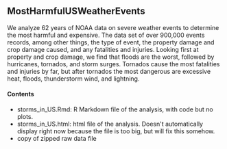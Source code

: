 ## MostHarmfulUSWeatherEvents

We analyze 62 years of NOAA data on severe weather events to determine the most harmful and expensive. The data set of over 900,000 events records, among other things, the type of event, the property damage and crop damage caused, and any fatalities and injuries. Looking first at property and crop damage, we find that floods are the worst, followed by hurricanes, tornados, and storm surges. Tornados cause the most fatalities and injuries by far, but after tornados the most dangerous are excessive heat, floods, thunderstorm wind, and lightning.

#### Contents

- storms_in_US.Rmd: R Markdown file of the analysis, with code but no plots.
- storms_in_US.html: html file of the analysis.  Doesn't automatically display right now because the file is too big, but will fix this somehow.
- copy of zipped raw data file